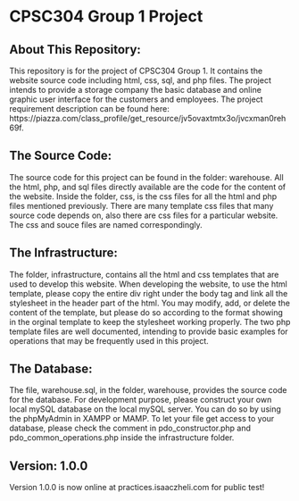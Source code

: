 <h1>CPSC304 Group 1 Project</h1>
<h2>About This Repository:</h2>
<p>
This repository is for the project of CPSC304 Group 1. It contains the website source code including html, css, sql, and php files. The project intends to provide a storage company the basic database and online graphic user interface for the customers and employees. The project requirement description can be found here: https://piazza.com/class_profile/get_resource/jv5ovaxtmtx3o/jvcxman0reh69f.
</p>
<h2>The Source Code:</h2>
<p>
The source code for this project can be found in the folder: warehouse. All the html, php, and sql files directly available are the code for the content of the website. Inside the folder, css, is the css files for all the html and php files mentioned previously. There are many template css files that many source code depends on, also there are css files for a particular website. The css and souce files are named correspondingly.
</p>
<h2>The Infrastructure:</h2>
<p>
The folder, infrastructure, contains all the html and css templates that are used to develop this website. When developing the website, to use the html template, please copy the entire div right under the body tag and link all the stylesheet in the header part of the html. You may modify, add, or delete the content of the template, but please do so according to the format showing in the orginal template to keep the stylesheet working properly. The two php template files are well documented, intending to provide basic examples for operations that may be frequently used in this project.
</p>
<h2>The Database:</h2>
<p>
The file, warehouse.sql, in the folder, warehouse, provides the source code for the database. For development purpose, please construct your own local mySQL database on the local mySQL server. You can do so by using the phpMyAdmin in XAMPP or MAMP. To let your file get access to your database, please check the comment in pdo_constructor.php and pdo_common_operations.php inside the infrastructure folder. 
</p>
<h2>Version: 1.0.0</h2>
<p>
  Version 1.0.0 is now online at practices.isaaczheli.com for public test!
</p>
